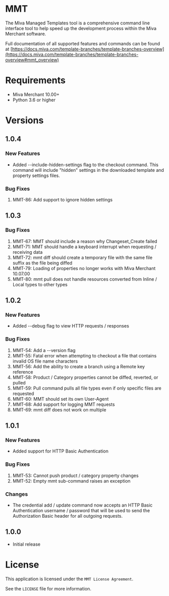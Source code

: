 # MMT
The Miva Managed Templates tool is a comprehensive command line
interface tool to help speed up the development process within
the Miva Merchant software.

Full documentation of all supported features and commands can be
found at [https://docs.miva.com/template-branches/template-branches-overview](https://docs.miva.com/template-branches/template-branches-overview#mmt_overview)

# Requirements

* Miva Merchant 10.00+
* Python 3.6 or higher

# Versions
## 1.0.4
### New Features
* Added --include-hidden-settings flag to the checkout command.  This command will include "hidden" settings in the downloaded template and property settings files.
### Bug Fixes
1. MMT-86: Add support to ignore hidden settings

## 1.0.3
### Bug Fixes
1. MMT-67: MMT should include a reason why Changeset_Create failed
1. MMT-71: MMT should handle a keyboard interrupt when requesting / receiving data
1. MMT-72: mmt diff should create a temporary file with the same file suffix as the file being diffed
1. MMT-79: Loading of properties no longer works with Miva Merchant 10.07.00
1. MMT-80: mmt pull does not handle resources converted from Inline / Local types to other types

## 1.0.2
### New Features
* Added --debug flag to view HTTP requests / responses
### Bug Fixes
1. MMT-54: Add a --version flag
1. MMT-55: Fatal error when attempting to checkout a file that contains invalid OS file name characters
1. MMT-56: Add the ability to create a branch using a Remote key reference
1. MMT-58: Product / Category properties cannot be diffed, reverted, or pulled
1. MMT-59: Pull command pulls all file types even if only specific files are requested
1. MMT-60: MMT should set its own User-Agent
1. MMT-68: Add support for logging MMT requests
1. MMT-69: mmt diff does not work on multiple

## 1.0.1
### New Features
* Added support for HTTP Basic Authentication
### Bug Fixes
1. MMT-53: Cannot push product / category property changes
1. MMT-52: Empty mmt sub-command raises an exception
### Changes
* The credential add / update command now accepts an HTTP Basic Authentication username / password that will be used to send the Authorization Basic header for all outgoing requests.

## 1.0.0
* Initial release

# License

This application is licensed under the `MMT License Agreement`.

See the `LICENSE` file for more information.
